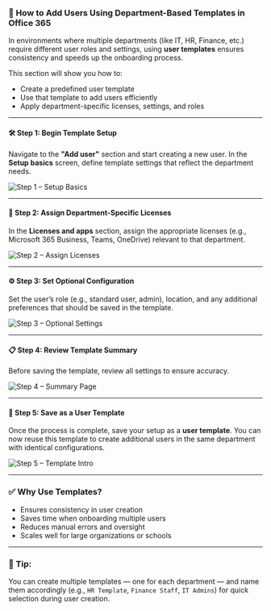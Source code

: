 ### 🧩 How to Add Users Using Department-Based Templates in Office 365

In environments where multiple departments (like IT, HR, Finance, etc.) require different user roles and settings, using **user templates** ensures consistency and speeds up the onboarding process.

This section will show you how to:
- Create a predefined user template
- Use that template to add users efficiently
- Apply department-specific licenses, settings, and roles

---

#### 🛠️ Step 1: Begin Template Setup

Navigate to the **"Add user"** section and start creating a new user. In the **Setup basics** screen, define template settings that reflect the department needs.

![Step 1 – Setup Basics](https://github.com/user-attachments/assets/2ca24702-67fd-4310-a482-18f179787e19)

---

#### 🎫 Step 2: Assign Department-Specific Licenses

In the **Licenses and apps** section, assign the appropriate licenses (e.g., Microsoft 365 Business, Teams, OneDrive) relevant to that department.

![Step 2 – Assign Licenses](https://github.com/user-attachments/assets/d7ccc50b-2a0b-4280-bd14-d635497a131b)

---

#### ⚙️ Step 3: Set Optional Configuration

Set the user’s role (e.g., standard user, admin), location, and any additional preferences that should be saved in the template.

![Step 3 – Optional Settings](https://github.com/user-attachments/assets/98b33709-113f-4acb-a2ea-1958efba2acf)

---

#### 📋 Step 4: Review Template Summary

Before saving the template, review all settings to ensure accuracy.

![Step 4 – Summary Page](https://github.com/user-attachments/assets/a52bf095-dd64-4257-ae93-87a08f97c468)

---

#### 🧱 Step 5: Save as a User Template

Once the process is complete, save your setup as a **user template**. You can now reuse this template to create additional users in the same department with identical configurations.

![Step 5 – Template Intro](https://github.com/user-attachments/assets/c2007a05-153d-4214-8af0-5b71bffb6c80)

---

### ✅ Why Use Templates?

- Ensures consistency in user creation  
- Saves time when onboarding multiple users  
- Reduces manual errors and oversight  
- Scales well for large organizations or schools

---

### 📌 Tip:
You can create multiple templates — one for each department — and name them accordingly (e.g., `HR Template`, `Finance Staff`, `IT Admins`) for quick selection during user creation.
